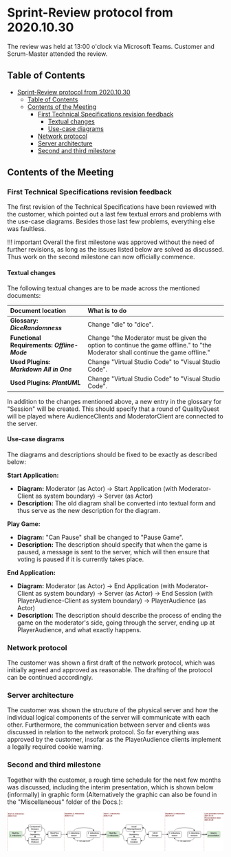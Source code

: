 # Sprint-Review protocol from 2020.10.30

The review was held at 13:00 o'clock via Microsoft Teams. Customer and Scrum-Master attended the review.

## Table of Contents

- [Sprint-Review protocol from 2020.10.30](#sprint-review-protocol-from-20201030)
  - [Table of Contents](#table-of-contents)
  - [Contents of the Meeting](#contents-of-the-meeting)
    - [First Technical Specifications revision feedback](#first-technical-specifications-revision-feedback)
      - [Textual changes](#textual-changes)
      - [Use-case diagrams](#use-case-diagrams)
    - [Network protocol](#network-protocol)
    - [Server architecture](#server-architecture)
    - [Second and third milestone](#second-and-third-milestone)

## Contents of the Meeting

### First Technical Specifications revision feedback

The first revision of the Technical Specifications have been reviewed with the customer, which pointed out a last few textual errors and problems with the use-case diagrams. Besides those last few problems, everything else was faultless. </br>

!!! important 
    Overall the first milestone was approved without the need of further revisions, as long as the issues listed below are solved as discussed. Thus work on the second milestone can now officially commence. 

#### Textual changes

The following textual changes are to be made across the mentioned documents:

| Document location | What is to do |
| :--- | :--- |
| **Glossary: _DiceRandomness_** | Change "die" to "dice". |
| **Functional Requirements: _Offline-Mode_** | Change "the Moderator must be given the option to continue the game offline." to "the Moderator shall continue the game offline." |
| **Used Plugins: _Markdown All in One_** | Change "Virtual Studio Code" to "Visual Studio Code". |
| **Used Plugins: _PlantUML_** | Change "Virtual Studio Code" to "Visual Studio Code". |

</span>

In addition to the changes mentioned above, a new entry in the glossary for "Session" will be created. This should specify that a round of QualityQuest will be played where AudienceClients and ModeratorClient are connected to the server. 

#### Use-case diagrams

The diagrams and descriptions should be fixed to be exactly as described below:

**Start Application:**

* **Diagram:** Moderator (as Actor) -> Start Application (with Moderator-Client as system boundary) -> Server (as Actor)
* **Description:** The old diagram shall be converted into textual form and thus serve as the new description for the diagram.

**Play Game:**

* **Diagram:** "Can Pause" shall be changed to "Pause Game".
* **Description:** The description should specify that when the game is paused, a message is sent to the server, which will then ensure that voting is paused if it is currently takes place.

**End Application:**

* **Diagram:** Moderator (as Actor) -> End Application (with Moderator-Client as system boundary) -> Server (as Actor) -> End Session (with PlayerAudience-Client as system boundary) -> PlayerAudience (as Actor)
* **Description:** The description should describe the process of ending the game on the moderator's side, going through the server, ending up at PlayerAudience, and what exactly happens.

### Network protocol

The customer was shown a first draft of the network protocol, which was initially agreed and approved as reasonable. The drafting of the protocol can be continued accordingly.

### Server architecture

The customer was shown the structure of the physical server and how the individual logical components of the server will communicate with each other. Furthermore, the communication between server and clients was discussed in relation to the network protocol. So far everything was approved by the customer, insofar as the PlayerAudience clients implement a legally required cookie warning.

### Second and third milestone

Together with the customer, a rough time schedule for the next few months was discussed, including the interim presentation, which is shown below (informally) in graphic form (Alternatively the graphic can also be found in the "Miscellaneous" folder of the Docs.):

![Approved UI mockup](../img/rough-time-schedule.png)